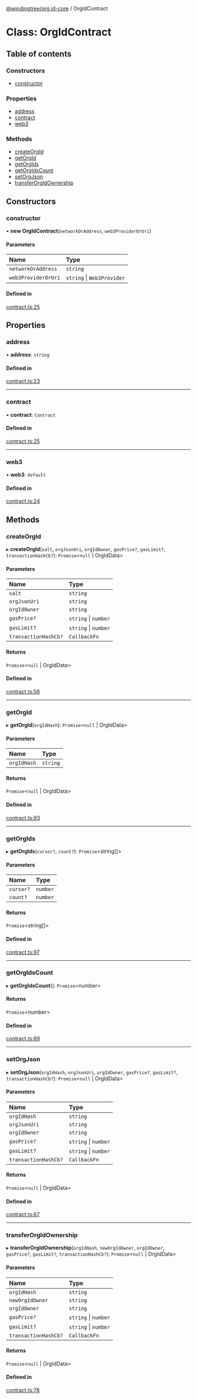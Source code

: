 [@windingtree/org.id-core](../README.md) / OrgIdContract

# Class: OrgIdContract

## Table of contents

### Constructors

- [constructor](orgidcontract.md#constructor)

### Properties

- [address](orgidcontract.md#address)
- [contract](orgidcontract.md#contract)
- [web3](orgidcontract.md#web3)

### Methods

- [createOrgId](orgidcontract.md#createorgid)
- [getOrgId](orgidcontract.md#getorgid)
- [getOrgIds](orgidcontract.md#getorgids)
- [getOrgIdsCount](orgidcontract.md#getorgidscount)
- [setOrgJson](orgidcontract.md#setorgjson)
- [transferOrgIdOwnership](orgidcontract.md#transferorgidownership)

## Constructors

### constructor

• **new OrgIdContract**(`networkOrAddress`, `web3ProviderOrUri`)

#### Parameters

| Name | Type |
| :------ | :------ |
| `networkOrAddress` | `string` |
| `web3ProviderOrUri` | `string` \| `Web3Provider` |

#### Defined in

[contract.ts:25](https://github.com/windingtree/org.id-sdk/blob/31570ea/packages/core/src/contract.ts#L25)

## Properties

### address

• **address**: `string`

#### Defined in

[contract.ts:23](https://github.com/windingtree/org.id-sdk/blob/31570ea/packages/core/src/contract.ts#L23)

___

### contract

• **contract**: `Contract`

#### Defined in

[contract.ts:25](https://github.com/windingtree/org.id-sdk/blob/31570ea/packages/core/src/contract.ts#L25)

___

### web3

• **web3**: `default`

#### Defined in

[contract.ts:24](https://github.com/windingtree/org.id-sdk/blob/31570ea/packages/core/src/contract.ts#L24)

## Methods

### createOrgId

▸ **createOrgId**(`salt`, `orgJsonUri`, `orgIdOwner`, `gasPrice?`, `gasLimit?`, `transactionHashCb?`): `Promise`<``null`` \| OrgIdData\>

#### Parameters

| Name | Type |
| :------ | :------ |
| `salt` | `string` |
| `orgJsonUri` | `string` |
| `orgIdOwner` | `string` |
| `gasPrice?` | `string` \| `number` |
| `gasLimit?` | `string` \| `number` |
| `transactionHashCb?` | `CallbackFn` |

#### Returns

`Promise`<``null`` \| OrgIdData\>

#### Defined in

[contract.ts:56](https://github.com/windingtree/org.id-sdk/blob/31570ea/packages/core/src/contract.ts#L56)

___

### getOrgId

▸ **getOrgId**(`orgIdHash`): `Promise`<``null`` \| OrgIdData\>

#### Parameters

| Name | Type |
| :------ | :------ |
| `orgIdHash` | `string` |

#### Returns

`Promise`<``null`` \| OrgIdData\>

#### Defined in

[contract.ts:93](https://github.com/windingtree/org.id-sdk/blob/31570ea/packages/core/src/contract.ts#L93)

___

### getOrgIds

▸ **getOrgIds**(`cursor?`, `count?`): `Promise`<string[]\>

#### Parameters

| Name | Type |
| :------ | :------ |
| `cursor?` | `number` |
| `count?` | `number` |

#### Returns

`Promise`<string[]\>

#### Defined in

[contract.ts:97](https://github.com/windingtree/org.id-sdk/blob/31570ea/packages/core/src/contract.ts#L97)

___

### getOrgIdsCount

▸ **getOrgIdsCount**(): `Promise`<number\>

#### Returns

`Promise`<number\>

#### Defined in

[contract.ts:89](https://github.com/windingtree/org.id-sdk/blob/31570ea/packages/core/src/contract.ts#L89)

___

### setOrgJson

▸ **setOrgJson**(`orgIdHash`, `orgJsonUri`, `orgIdOwner`, `gasPrice?`, `gasLimit?`, `transactionHashCb?`): `Promise`<``null`` \| OrgIdData\>

#### Parameters

| Name | Type |
| :------ | :------ |
| `orgIdHash` | `string` |
| `orgJsonUri` | `string` |
| `orgIdOwner` | `string` |
| `gasPrice?` | `string` \| `number` |
| `gasLimit?` | `string` \| `number` |
| `transactionHashCb?` | `CallbackFn` |

#### Returns

`Promise`<``null`` \| OrgIdData\>

#### Defined in

[contract.ts:67](https://github.com/windingtree/org.id-sdk/blob/31570ea/packages/core/src/contract.ts#L67)

___

### transferOrgIdOwnership

▸ **transferOrgIdOwnership**(`orgIdHash`, `newOrgIdOwner`, `orgIdOwner`, `gasPrice?`, `gasLimit?`, `transactionHashCb?`): `Promise`<``null`` \| OrgIdData\>

#### Parameters

| Name | Type |
| :------ | :------ |
| `orgIdHash` | `string` |
| `newOrgIdOwner` | `string` |
| `orgIdOwner` | `string` |
| `gasPrice?` | `string` \| `number` |
| `gasLimit?` | `string` \| `number` |
| `transactionHashCb?` | `CallbackFn` |

#### Returns

`Promise`<``null`` \| OrgIdData\>

#### Defined in

[contract.ts:78](https://github.com/windingtree/org.id-sdk/blob/31570ea/packages/core/src/contract.ts#L78)
